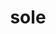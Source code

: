 ---
category: 4-letters
denotation: null
name: sole
reference_link: https://www.etymonline.com/word/sole
root_language: null
root_name: null
title: sole
type: free
word_sums:
- respelling: sole
  sum: 'Sole + '
---